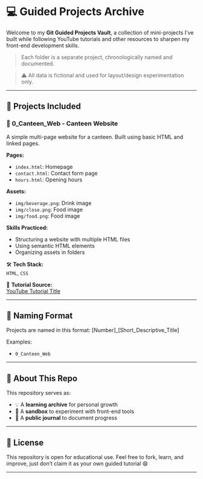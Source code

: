 # 💻 Guided Projects Archive

Welcome to my **Git Guided Projects Vault**, a collection of mini-projects I’ve built while following YouTube tutorials and other resources to sharpen my front-end development skills.

> Each folder is a separate project, chronologically named and documented.

> ⚠️ All data is fictional and used for layout/design experimentation only.

---

## 📂 Projects Included

### 🥇 0_Canteen_Web - Canteen Website
A simple multi-page website for a canteen. Built using basic HTML and linked pages.

**Pages:**
- `index.html`: Homepage
- `contact.html`: Contact form page
- `hours.html`: Opening hours

**Assets:**
- `img/beverage.png`: Drink image
- `img/close.png`: Food image
- `img/food.png`: Food image

**Skills Practiced:**
- Structuring a website with multiple HTML files
- Using semantic HTML elements
- Organizing assets in folders


🛠️ **Tech Stack:**  
`HTML`, `CSS`

🎥 **Tutorial Source:**  
[YouTube Tutorial Title](https://www.youtube.com/watch?v=T5PD8ofhiug)

---

## 📌 Naming Format

Projects are named in this format:
[Number]_[Short_Descriptive_Title]

Examples:
- `0_Canteen_Web`

---

## 🧪 About This Repo

This repository serves as:
- 💡 A **learning archive** for personal growth
- 🧪 A **sandbox** to experiment with front-end tools
- 📖 A **public journal** to document progress

---

## 📜 License

This repository is open for educational use. Feel free to fork, learn, and improve, just don’t claim it as your own guided tutorial 😄

---